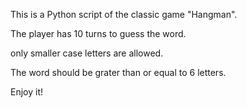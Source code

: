 This is a Python script of the classic game "Hangman".

The player has 10 turns to guess the word. 

only smaller case letters are allowed.

The word should be grater than or equal to 6 letters.

Enjoy it!
